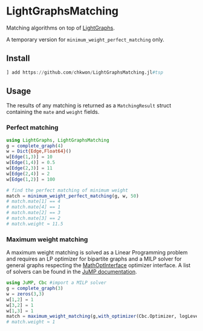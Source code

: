# LightGraphsMatching


Matching algorithms on top of [LightGraphs](https://github.com/JuliaGraphs/LightGraphs.jl).

A temporary version for `minimum_weight_perfect_matching` only.

## Install 

```julia
] add https://github.com/chkwon/LightGraphsMatching.jl#tsp
```



## Usage

The results of any matching is returned as a `MatchingResult` struct
containing the `mate` and `weight` fields.


### Perfect matching


```julia
using LightGraphs, LightGraphsMatching
g = complete_graph(4)
w = Dict{Edge,Float64}()
w[Edge(1,3)] = 10
w[Edge(1,4)] = 0.5
w[Edge(2,3)] = 11
w[Edge(2,4)] = 2
w[Edge(1,2)] = 100

# find the perfect matching of minimum weight
match = minimum_weight_perfect_matching(g, w, 50)
# match.mate[1] == 4
# match.mate[4] == 1
# match.mate[2] == 3
# match.mate[3] == 2
# match.weight ≈ 11.5
```

### Maximum weight matching

A maximum weight matching is solved as a Linear Programming
problem and requires an LP optimizer for bipartite graphs and a MILP solver for general graphs respecting the [MathOptInterface](https://github.com/JuliaOpt/MathOptInterface.jl) optimizer interface. A list of solvers can be found in the [JuMP documentation](http://www.juliaopt.org/JuMP.jl/v0.19.0/installation/#Getting-Solvers-1).

```julia
using JuMP, Cbc #import a MILP solver
g = complete_graph(3)
w = zeros(3,3)
w[1,2] = 1
w[3,2] = 1
w[1,3] = 1
match = maximum_weight_matching(g,with_optimizer(Cbc.Optimizer, logLevel=0),w)
# match.weight ≈ 1
```
